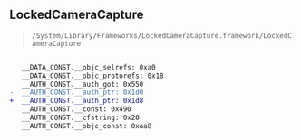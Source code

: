 ## LockedCameraCapture

> `/System/Library/Frameworks/LockedCameraCapture.framework/LockedCameraCapture`

```diff

   __DATA_CONST.__objc_selrefs: 0xa0
   __DATA_CONST.__objc_protorefs: 0x18
   __AUTH_CONST.__auth_got: 0x550
-  __AUTH_CONST.__auth_ptr: 0x1d0
+  __AUTH_CONST.__auth_ptr: 0x1d8
   __AUTH_CONST.__const: 0x490
   __AUTH_CONST.__cfstring: 0x20
   __AUTH_CONST.__objc_const: 0xaa8

```
